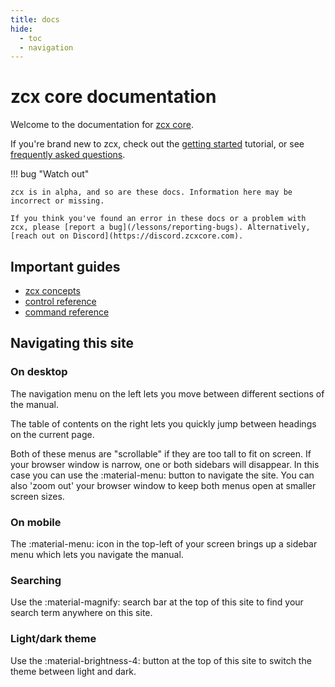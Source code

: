 ```yaml
---
title: docs
hide:
  - toc
  - navigation
---
```


# zcx core documentation

Welcome to the documentation for [zcx core](/).

If you're brand new to zcx, check out the [getting started](/tutorials/getting-started) tutorial, or see [frequently asked questions](/faq).

!!! bug "Watch out"
    
    zcx is in alpha, and so are these docs. Information here may be incorrect or missing.

    If you think you've found an error in these docs or a problem with zcx, please [report a bug](/lessons/reporting-bugs). Alternatively, [reach out on Discord](https://discord.zcxcore.com).


## Important guides

- [zcx concepts](/tutorials/getting-started/zcx-concepts)
- [control reference](/reference/control-reference/z-control)
-  [command reference](/reference/command-reference)

## Navigating this site

### On desktop

The navigation menu on the left lets you move between different sections of the manual. 

The table of contents on the right lets you quickly jump between headings on the current page.

Both of these menus are "scrollable" if they are too tall to fit on screen. If your browser window is narrow, one or both sidebars will disappear. In this case you can use the :material-menu: button to navigate the site. You can also 'zoom out' your browser window to keep both menus open at smaller screen sizes.

### On mobile

The :material-menu: icon in the top-left of your screen brings up a sidebar menu which lets you navigate the manual.

### Searching

Use the :material-magnify: search bar at the top of this site to find your search term anywhere on this site.

### Light/dark theme

Use the :material-brightness-4: button at the top of this site to switch the theme between light and dark.

